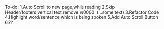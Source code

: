 To-do:
1.Auto Scroll to new page,while reading
2.Skip Header/footers,vertical text,remove \u0000 ,(...some text)
3.Refactor Code
4.Highlight word/sentence which is being spoken
5.Add Auto Scroll Button
6.??
